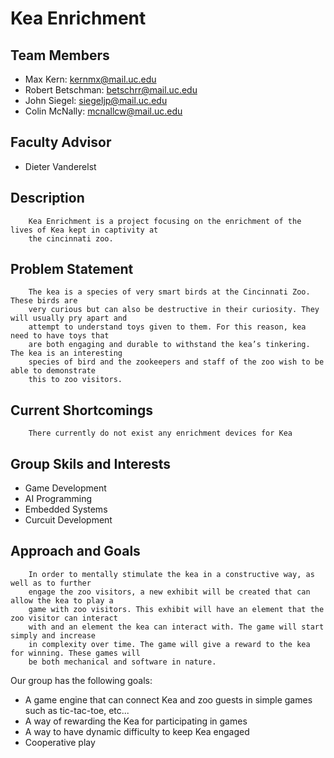 # Kea Enrichment
## Team Members
* Max Kern: kernmx@mail.uc.edu
* Robert Betschman: betschrr@mail.uc.edu
* John Siegel: siegeljp@mail.uc.edu
* Colin McNally: mcnallcw@mail.uc.edu
## Faculty Advisor
* Dieter Vanderelst
## Description
        Kea Enrichment is a project focusing on the enrichment of the lives of Kea kept in captivity at 
        the cincinnati zoo.
## Problem Statement
        The kea is a species of very smart birds at the Cincinnati Zoo. These birds are
        very curious but can also be destructive in their curiosity. They will usually pry apart and
        attempt to understand toys given to them. For this reason, kea need to have toys that
        are both engaging and durable to withstand the kea’s tinkering. The kea is an interesting
        species of bird and the zookeepers and staff of the zoo wish to be able to demonstrate
        this to zoo visitors.
## Current Shortcomings
        There currently do not exist any enrichment devices for Kea
## Group Skils and Interests
* Game Development
* AI Programming
* Embedded Systems
* Curcuit Development
## Approach and Goals
        In order to mentally stimulate the kea in a constructive way, as well as to further
        engage the zoo visitors, a new exhibit will be created that can allow the kea to play a
        game with zoo visitors. This exhibit will have an element that the zoo visitor can interact
        with and an element the kea can interact with. The game will start simply and increase
        in complexity over time. The game will give a reward to the kea for winning. These games will
        be both mechanical and software in nature.
Our group has the following goals:
* A game engine that can connect Kea and zoo guests in simple games such as tic-tac-toe, etc...
* A way of rewarding the Kea for participating in games
* A way to have dynamic difficulty to keep Kea engaged
* Cooperative play 
